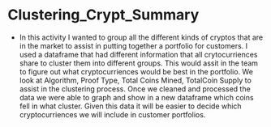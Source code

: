 # Clustering_Crypt_Summary

* In this activity I wanted to group all the different kinds of cryptos that are in the market to assist in putting together a portfolio for customers.
  I used a dataframe that had different information that all crytocurriences share to cluster them into different groups. This would assit in the team to figure out what   cryptocurriences would be best in the portfolio. We look at Algorithm, Proof Type, Total Coins Mined, TotalCoin Supply to assist in the clustering process. Once we      cleaned and processed the data we were able to graph and show in a new dataframe which coins fell in what cluster. Given this data it will be easier to decide which  cryptocurriences we will include in customer portfolios.
